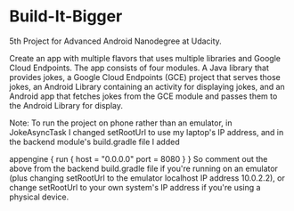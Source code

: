 # Build-It-Bigger
5th Project for Advanced Android Nanodegree at Udacity.

Create an app with multiple flavors that uses multiple libraries and Google Cloud Endpoints. The app consists of four modules. A Java library that provides jokes, a Google Cloud Endpoints (GCE) project that serves those jokes, an Android Library containing an activity for displaying jokes, and an Android app that fetches jokes from the GCE module and passes them to the Android Library for display.


Note:
To run the project on phone rather than an emulator, in JokeAsyncTask I changed setRootUrl to use my laptop's IP address, and in the backend module's build.gradle file I added

appengine {
    run {
        host = "0.0.0.0"
        port = 8080
    }
}
So comment out the above from the backend build.gradle file if you're running on an emulator (plus changing setRootUrl to the emulator localhost IP address 10.0.2.2), or change setRootUrl to your own system's IP address if you're using a physical device.
